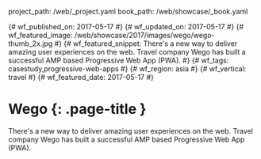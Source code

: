 project_path: /web/_project.yaml
book_path: /web/showcase/_book.yaml

{# wf_published_on: 2017-05-17 #}
{# wf_updated_on: 2017-05-17 #}
{# wf_featured_image: /web/showcase/2017/images/wego/wego-thumb_2x.jpg #}
{# wf_featured_snippet: There's a new way to deliver amazing user experiences on the web. Travel company Wego has built a successful AMP based Progressive Web App (PWA). #}
{# wf_tags: casestudy,progressive-web-apps #}
{# wf_region: asia #}
{# wf_vertical: travel #}
{# wf_featured_date: 2017-05-17 #}

# Wego {: .page-title }

There's a new way to deliver amazing user experiences on the web. Travel
company Wego has built a successful AMP based Progressive Web App (PWA).

<div class="video-wrapper-full-width">
  <iframe class="devsite-embedded-youtube-video" data-video-id="_pmjBZi5zY0"
          data-autohide="1" data-showinfo="0" frameborder="0" allowfullscreen>
  </iframe>
</div>

